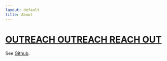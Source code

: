 ```yaml
---
layout: default
title: About
---
```


# [OUTREACH OUTREACH REACH OUT](https://yamt.netlify.app/)
See [Github](https://github.com/PandaSekh/Jekyll-YAMT).
